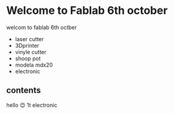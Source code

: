 # Welcome to Fablab 6th october 
welcom to fablab 6th octber

- laser cutter
-  3Dprinter
- vinyle cutter
- shoop pot
- modela mdx20 
- electronic
## contents

hello :blush:
1t electronic
